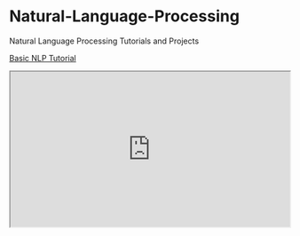 # Natural-Language-Processing
Natural Language Processing Tutorials and Projects

<a href ="https://github.com/gaurav-shahane/Natural-Language-Processing/raw/master/NLP%20101.pdf"> Basic NLP Tutorial</a>

<iframe src="https://github.com/gaurav-shahane/Natural-Language-Processing/raw/master/NLP%20101.pdf" width="100%"
style="height:20em">

